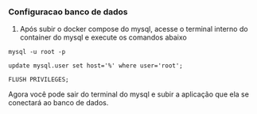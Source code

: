 ### Configuracao banco de dados

1. Após subir o docker compose do mysql, acesse o terminal interno do container do mysql e execute os comandos abaixo

```
mysql -u root -p
```
```
update mysql.user set host='%' where user='root';
```
```
FLUSH PRIVILEGES;
```
Agora você pode sair do terminal do mysql e subir a aplicação que ela se conectará ao banco de dados.